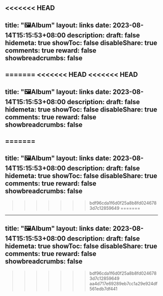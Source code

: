 <<<<<<< HEAD
---
title: "🖼️Album"
layout: links
date: 2023-08-14T15:15:53+08:00
description: 
draft: false
hidemeta: true
showToc: false
disableShare: true
comments: true
reward: false
showbreadcrumbs: false
---






=======
<<<<<<< HEAD
<<<<<<< HEAD
---
title: "🖼️Album"
layout: links
date: 2023-08-14T15:15:53+08:00
description: 
draft: false
hidemeta: true
showToc: false
disableShare: true
comments: true
reward: false
showbreadcrumbs: false
---






=======
---
title: "🖼️Album"
layout: links
date: 2023-08-14T15:15:53+08:00
description: 
draft: false
hidemeta: true
showToc: false
disableShare: true
comments: true
reward: false
showbreadcrumbs: false
---






>>>>>>> bdf96cda1f6d0f25a8b8fd0246783d7c12859649
=======
---
title: "🖼️Album"
layout: links
date: 2023-08-14T15:15:53+08:00
description: 
draft: false
hidemeta: true
showToc: false
disableShare: true
comments: true
reward: false
showbreadcrumbs: false
---






>>>>>>> bdf96cda1f6d0f25a8b8fd0246783d7c12859649
>>>>>>> aa4d717e69289eb7cc1a29e924df561edb7df441
